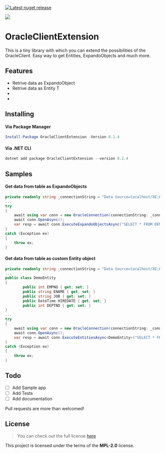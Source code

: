 [![Latest nuget release](https://img.shields.io/nuget/v/OracleClientExtension?style=flat-square&label=nuget)](https://www.nuget.org/packages/OracleClientExtension)

![](https://github.com/sdaniil/OracleClientExtension/blob/master/OracleClientExtension/images/OracleClientExtesion.png)

# OracleClientExtension
This is a tiny library with which you can extend the possibilities of the OracleClient. Easy way to get Entities, ExpandoObjects and much more.

## Features
- Retrive data as ExpandoObject
- Retrive data as Entity T
- 
- 

## Installing
#### Via Package Manager 
```powershell
Install-Package OracleClientExtension -Version 0.2.4
```
#### Via .NET CLI
```powershell
dotnet add package OracleClientExtension --version 0.2.4
```

## Samples
#### Get data from table as ExpandoObjects
```c#
private readonly string _connectionString = "Data Source=localhost/XE;Persist Security Info=True;User ID=USER;Password=PASSWORD";
...
try
{
    await using var conn = new OracleConnection(connectionString: _connectionString);
    await conn.OpenAsync();
    var resp = await conn.ExecuteExpandoObjectsAsync("SELECT * FROM DEMO WHERE ROWNUM <= 10");
}
catch (Exception ex)
{
    throw ex;
}
```

#### Get data from table as custom Entity object
```c#
private readonly string _connectionString = "Data Source=localhost/XE;Persist Security Info=True;User ID=USER;Password=PASSWORD";
...
public class DemoEntity
{
		public int EMPNO { get; set; }
		public string ENAME { get; set; }
		public string JOB { get; set; }
		public DateTime HIREDATE { get; set; }
		public int DEPTNO { get; set; }
}
...
try
{
    await using var conn = new OracleConnection(connectionString: _connectionString);
    await conn.OpenAsync();
    var resp = await conn.ExecuteEntitiesAsync<DemoEntity>("SELECT * FROM DEMO WHERE ROWNUM <= 10");
}
catch (Exception ex)
{
    throw ex;
}
```

## Todo
- [ ] Add Sample app
- [ ] Add Tests
- [ ] Add documentation

Pull requests are more than welcomed!

## License
>You can check out the full license [here](https://github.com/sdaniil/OracleClientExtension/blob/master/LICENSE)

This project is licensed under the terms of the **MPL-2.0** license.
